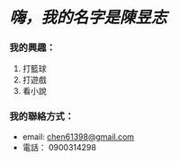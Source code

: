 # *嗨，我的名字是陳昱志*
### 我的興趣：
1. 打籃球
2. 打遊戲
3. 看小說
 
### 我的聯絡方式：
- email: chen61398@gmail.com
- 電話： 0900314298
